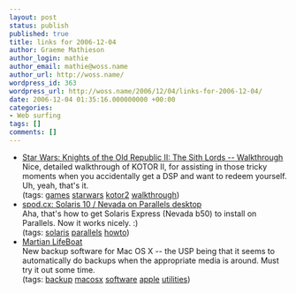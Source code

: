 ```yaml
---
layout: post
status: publish
published: true
title: links for 2006-12-04
author: Graeme Mathieson
author_login: mathie
author_email: mathie@woss.name
author_url: http://woss.name/
wordpress_id: 363
wordpress_url: http://woss.name/2006/12/04/links-for-2006-12-04/
date: 2006-12-04 01:35:16.000000000 +00:00
categories:
- Web surfing
tags: []
comments: []
---
```

<ul class="delicious">
	<li>
		<div class="delicious-link"><a href="http://db.gamefaqs.com/console/xbox/file/star_wars_kotor_ii_a.txt">Star Wars: Knights of the Old Republic II: The Sith Lords -- Walkthrough</a></div>
		<div class="delicious-extended">Nice, detailed walkthrough of KOTOR II, for assisting in those tricky moments when you accidentally get a DSP and want to redeem yourself.  Uh, yeah, that's it.</div>
		<div class="delicious-tags">(tags: <a href="http://del.icio.us/mathie/games">games</a> <a href="http://del.icio.us/mathie/starwars">starwars</a> <a href="http://del.icio.us/mathie/kotor2">kotor2</a> <a href="http://del.icio.us/mathie/walkthrough">walkthrough</a>)</div>
	</li>
	<li>
		<div class="delicious-link"><a href="http://spod.cx/blog/solaris_on_parallels.shtml">spod.cx: Solaris 10 / Nevada on Parallels desktop</a></div>
		<div class="delicious-extended">Aha, that's how to get Solaris Express (Nevada b50) to install on Parallels.  Now it works nicely. :)</div>
		<div class="delicious-tags">(tags: <a href="http://del.icio.us/mathie/solaris">solaris</a> <a href="http://del.icio.us/mathie/parallels">parallels</a> <a href="http://del.icio.us/mathie/howto">howto</a>)</div>
	</li>
	<li>
		<div class="delicious-link"><a href="http://www.martian.com/LifeBoat.html">Martian LifeBoat</a></div>
		<div class="delicious-extended">New backup software for Mac OS X -- the USP being that it seems to automatically do backups when the appropriate media is around.  Must try it out some time.</div>
		<div class="delicious-tags">(tags: <a href="http://del.icio.us/mathie/backup">backup</a> <a href="http://del.icio.us/mathie/macosx">macosx</a> <a href="http://del.icio.us/mathie/software">software</a> <a href="http://del.icio.us/mathie/apple">apple</a> <a href="http://del.icio.us/mathie/utilities">utilities</a>)</div>
	</li>
</ul>
